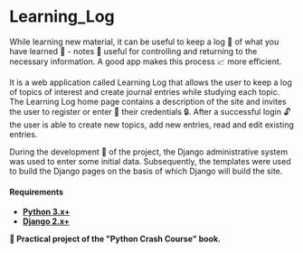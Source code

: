 # Learning_Log

While learning new material, it can be useful to keep a log 📓 of what you have learned 🤔 - notes 📝 useful for controlling and returning to the necessary information. A good app makes this process 📈 more efficient.

It is a web application called Learning Log that allows the user to keep a log of topics of interest and create journal entries while studying each topic.  The Learning Log home page contains a description of the site and invites the user to register or enter 🔑 their credentials 🔒. After a successful login 🔓 the user is able to create new topics, add new entries, read and edit existing entries.

During the development 🔧 of the project, the Django administrative system was used to enter some initial data. Subsequently, the templates were used to build the Django pages on the basis of which Django will build the site. 

#### Requirements
- **[Python 3.x+](https://www.python.org/)**
- **[Django 2.x+](https://www.djangoproject.com/)**

**📔 Practical project of the "Python Crash Course" book.**
